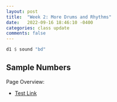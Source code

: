 ```yaml
---
layout: post
title:  "Week 2: More Drums and Rhythms"
date:   2022-09-16 18:46:10 -0400
categories: class update
comments: false
---
```



```haskell
d1 $ sound "bd"
```

## Sample Numbers

Page Overview:
* [Test Link](#test-link)